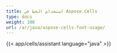 ```yaml
---
title: استخدام الخط في Aspose.Cells
type: docs
weight: 100
url: /ar/java/aspose-cells-font-usage/
---
```

{{< app/cells/assistant language="java" >}}
